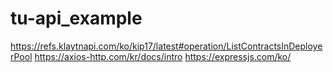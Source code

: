 # tu-api_example

https://refs.klaytnapi.com/ko/kip17/latest#operation/ListContractsInDeployerPool
https://axios-http.com/kr/docs/intro
https://expressjs.com/ko/